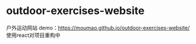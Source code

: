 # outdoor-exercises-website
户外运动网站
demo：https://moumao.github.io/outdoor-exercises-website/
使用react对项目重构中
